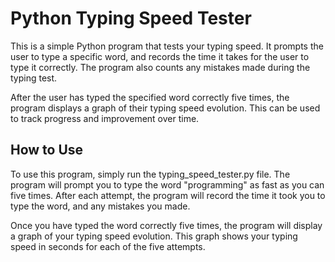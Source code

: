 # Python Typing Speed Tester
This is a simple Python program that tests your typing speed. It prompts the user to type a specific word, and records the time it takes for the user to type it correctly. The program also counts any mistakes made during the typing test.

After the user has typed the specified word correctly five times, the program displays a graph of their typing speed evolution. This can be used to track progress and improvement over time.

## How to Use
To use this program, simply run the typing_speed_tester.py file. The program will prompt you to type the word "programming" as fast as you can five times. After each attempt, the program will record the time it took you to type the word, and any mistakes you made.

Once you have typed the word correctly five times, the program will display a graph of your typing speed evolution. This graph shows your typing speed in seconds for each of the five attempts.
